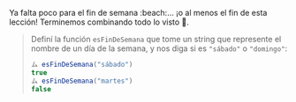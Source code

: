 Ya falta poco para el fin de semana :beach:... ¡o al menos el fin de esta lección! Terminemos combinando todo lo visto :eyes:.

> Definí la función `esFinDeSemana` que tome un string que represente el nombre de un día de la semana, y nos diga si es `"sábado"` o `"domingo"`:
>
> ```javascript
> ム esFinDeSemana("sábado")
> true
> ム esFinDeSemana("martes")
> false
> ```

